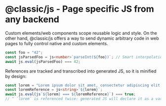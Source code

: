 # @classic/js - Page specific JS from any backend

Custom elements/web components scope reusable logic and style.
On the other hand, @classic/js offers a way to send dynamic arbitrary code in web pages to fully control native and custom elements.

```ts
const foo = "42";
const jsParsedFoo = js<number>`parseInt(${foo})`; // Smart interpolation will result in `parseInt("42")`
await js.eval(jsParsedFoo) === 42;
```

References are tracked and transcribed into generated JS, so it is minified by design:

```ts
const lorem = "Lorem ipsum dolor sit amet, consectetur adipiscing elit, sed do eiusmod tempor incididunt ut labore et dolore magna aliqua. Ut enim ad minim veniam, quis nostrud exercitation ullamco laboris nisi ut aliquip ex ea commodo consequat. Duis aute irure dolor in reprehenderit in voluptate velit esse cillum dolore eu fugiat nulla pariatur. Excepteur sint occaecat cupidatat non proident, sunt in culpa qui officia deserunt mollit anim id est laborum.";
const loremReference = js<string>`${lorem}`;
await js.eval(js`${lorem} === ${loremReference}`) === true;
// ^ `lorem` is referenced twice: generated JS will declare it as a variable
```
